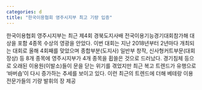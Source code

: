 ```yaml
---
categories: d
title: "한국이용협회 영주시지부 최고 기량 입증"
---
```

한국이용협회 영주시지부는 최근 제4회 경북도지사배 전국이용기능경기대회참가해 대상을 포함 4종목 수상의 영광을 안았다. 이번 대회는 지난 2018년부터 2년마다 개최되는 대회로 올해 4회째를 맞았으며 종합부분(도지사) 일반부 창작, 신사형커트부문(대회장상) 등 8개 종목에 영주시지부가 4개 종목을 휩쓸은 것으로 드러났다. 경기침체 등으로 오래된 이용원(이발소)들이 문을 닫는 위기를 겪었지만 최근 복고 트렌드가 유행으로 ‘바버숍’이 다시 증가하는 추세를 보이고 있다. 이런 최근의 트렌드에 더해 베테랑 이용전문가들의 기량 발휘의 장 제공